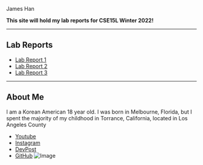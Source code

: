 James Han

**This site will hold my lab reports for CSE15L Winter 2022!**

---

## Lab Reports

- [Lab Report 1](https://hamesjan.github.io/cse15l-lab-reports/lab-report-1-week-2.html)
- [Lab Report 2](https://hamesjan.github.io/cse15l-lab-reports/lab-report-2-week-4.html)
- [Lab Report 3](https://hamesjan.github.io/cse15l-lab-reports/lab-report-3-week-6.html)

---

## About Me

I am a Korean American 18 year old.
I was born in Melbourne, Florida, but I spent the majority of my childhood in Torrance, California, located in Los Angeles County

- [Youtube](https://www.youtube.com/channel/UCUGrCmGgxLqBKV1KeoIK1mg)
- [Instagram](https://www.instagram.com/hamesjan/)
- [DevPost](https://devpost.com/hamesjan)
- [GitHub](https://github.com/hamesjan)
  ![Image](https://asiasociety.org/sites/default/files/styles/1200w/public/K/korean-flag.jpg)
